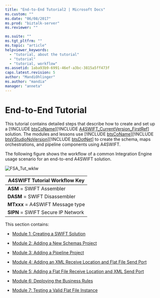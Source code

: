 ```yaml
---
title: "End-to-End Tutorial2 | Microsoft Docs"
ms.custom: ""
ms.date: "06/08/2017"
ms.prod: "biztalk-server"
ms.reviewer: ""

ms.suite: ""
ms.tgt_pltfrm: ""
ms.topic: "article"
helpviewer_keywords: 
  - "tutorial, about the tutorial"
  - "tutorial"
  - "tutorial, workflow"
ms.assetid: 1aba93b9-6991-46ef-a3bc-3815a5ff473f
caps.latest.revision: 5
author: "MandiOhlinger"
ms.author: "mandia"
manager: "anneta"
---
```

# End-to-End Tutorial
This tutorial contains detailed steps that describe how to create and set up a [!INCLUDE [btsCoName](../../includes/btsconame-md.md)][!INCLUDE [A4SWIFT_CurrentVersion_FirstRef](../../includes/a4swift-currentversion-firstref-md.md)] solution. The modules and lessons use [!INCLUDE [btsCoName](../../includes/btsconame-md.md)][!INCLUDE [btsVStudioNoVersion](../../includes/btsvstudionoversion-md.md)][!INCLUDE [btsDotNet](../../includes/btsdotnet-md.md)] to create the schema, maps orchestrations, and pipeline components using A4SWIFT.  
  
 The following figure shows the workflow of a common Integration Engine usage scenario for an end-to-end A4SWIFT solution.  
  
 ![](../../adapters-and-accelerators/accelerator-swift/media/fsa-tut-wklw.gif "FSA_Tut_wklw")  
  
|A4SWIFT Tutorial Workflow Key|  
|-----------------------------------|  
|**ASM** = SWIFT Assembler|  
|**DASM** = SWIFT Disassembler|  
|**MTxxx** = A4SWIFT Message type|  
|**SIPN** = SWIFT Secure IP Network|  
  
 This section contains:  
  
-   [Module 1: Creating a SWIFT Solution](../../adapters-and-accelerators/accelerator-swift/module-1-creating-a-swift-solution.md)  
  
-   [Module 2: Adding a New Schemas Project](../../adapters-and-accelerators/accelerator-swift/module-2-adding-a-new-schemas-project.md)  
  
-   [Module 3: Adding a Pipeline Project](../../adapters-and-accelerators/accelerator-swift/module-3-adding-a-pipeline-project.md)  
  
-   [Module 4: Adding an XML Receive Location and Flat File Send Port](../../adapters-and-accelerators/accelerator-swift/module-4-adding-an-xml-receive-location-and-flat-file-send-port.md)  
  
-   [Module 5: Adding a Flat File Receive Location and XML Send Port](../../adapters-and-accelerators/accelerator-swift/module-5-adding-a-flat-file-receive-location-and-xml-send-port.md)  
  
-   [Module 6: Deploying the Business Rules](../../adapters-and-accelerators/accelerator-swift/module-6-deploying-the-business-rules.md)  
  
-   [Module 7: Testing a Valid Flat File Instance](../../adapters-and-accelerators/accelerator-swift/module-7-testing-a-valid-flat-file-instance.md)